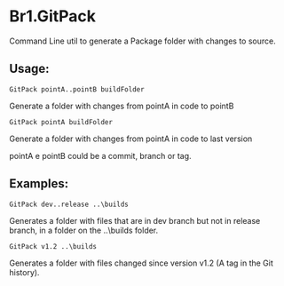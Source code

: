 # Br1.GitPack
Command Line util to generate a Package folder with changes to source.

## Usage:  
    GitPack pointA..pointB buildFolder  
Generate a folder with changes from pointA in code to pointB  
   
    GitPack pointA buildFolder  
Generate a folder with changes from pointA in code to last version

pointA e pointB could be a commit, branch or tag.

## Examples:

    GitPack dev..release ..\builds  
Generates a folder with files that are in dev branch but not in release branch, in a folder on the ..\builds folder.
   
    GitPack v1.2 ..\builds 
Generates a folder with files changed since version v1.2 (A tag in the Git history).
   

